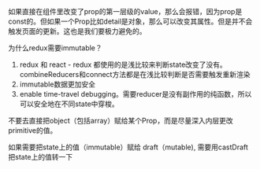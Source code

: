 如果直接在组件里改变了prop的第一层级的value，那么会报错，因为prop是const的。但如果一个Prop比如detail是对象，那么可以改变其属性。但是并不会触发页面的更新。这也是我们要极力避免的。

为什么redux需要immutable？

1. redux 和 react - redux 都使用的是浅比较来判断state改变了没有。combineReducers和connect方法都是在浅比较判断是否需要触发重新渲染
2. immutable数据更加安全
3. enable time-travel debugging。需要reducer是没有副作用的纯函数，所以可以安全地在不同state中穿梭。


不要去直接把object（包括array）赋给某个Prop，而是尽量深入内层更改primitive的值。


如果需要把state上的值（immutable）赋给 draft（mutable),  需要用castDraft 把state上的值转一下